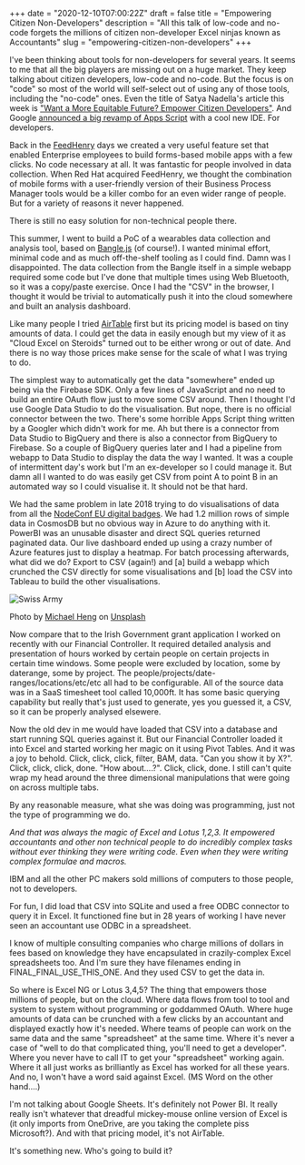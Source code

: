 +++
date = "2020-12-10T07:00:22Z"
draft = false
title = "Empowering Citizen Non-Developers"
description = "All this talk of low-code and no-code forgets the millions of citizen non-developer Excel ninjas known as Accountants"
slug = "empowering-citizen-non-developers"
+++

I've been thinking about tools for non-developers for several years. It seems to me that all the big players are missing out on a huge market. They keep talking about citizen developers, low-code and no-code. But the focus is on "code" so most of the world will self-select out of using any of those tools, including the "no-code" ones. Even the title of Satya Nadella's article this week is ["Want a More Equitable Future? Empower Citizen Developers"](https://www.wired.com/story/want-a-more-equitable-future-empower-citizen-developers/). And Google [announced a big revamp of Apps Script](https://developers.googleblog.com/2020/12/get-ready-to-up-your-apps-script.html) with a cool new IDE. For developers.


Back in the [FeedHenry](http://feedhenry.org) days we created a very useful feature set that enabled Enterprise employees to build forms-based mobile apps with a few clicks. No code necessary at all. It was fantastic for people involved in data collection. When Red Hat acquired FeedHenry, we thought the combination of mobile forms with a user-friendly version of their Business Process Manager tools would be a killer combo for an even wider range of people. But for a variety of reasons it never happened.

There is still no easy solution for non-technical people there.

This summer, I went to build a PoC of a wearables data collection and analysis tool, based on [Bangle.js](https://www.nearform.com/blog/bangle-js-hackable-oss-js-and-tensorflow-smartwatch/) (of course!). I wanted minimal effort, minimal code and as much off-the-shelf tooling as I could find. Damn was I disappointed. The data collection from the Bangle itself in a simple webapp required some code but I've done that multiple times using Web Bluetooth, so it was a copy/paste exercise. Once I had the "CSV" in the browser, I thought it would be trivial to automatically push it into the cloud somewhere and built an analysis dashboard.

Like many people I tried [AirTable](https://airtable.com) first but its pricing model is based on tiny amounts of data. I could get the data in easily enough but my view of it as "Cloud Excel on Steroids" turned out to be either wrong or out of date. And there is no way those prices make sense for the scale of what I was trying to do.

The simplest way to automatically get the data "somewhere" ended up being via the Firebase SDK. Only a few lines of JavaScript and no need to build an entire OAuth flow just to move some CSV around. Then I thought I'd use Google Data Studio to do the visualisation. But nope, there is no official connector between the two. There's some horrible Apps Script thing written by a Googler which didn't work for me. Ah but there is a connector from Data Studio to BigQuery and there is also a connector from BigQuery to Firebase. So a couple of BigQuery queries later and I had a pipeline from webapp to Data Studio to display the data the way I wanted. It was a couple of intermittent day's work but I'm an ex-developer so I could manage it. But damn all I wanted to do was easily get CSV from point A to point B in an automated way so I could visualise it. It should not be that hard.

We had the same problem in late 2018 trying to do visualisations of data from all the [NodeConf EU digital badges](https://www.nearform.com/blog/sending-1-24-million-mqtt-messages-from-nodeconf-eu-to-azure-and-lots-more-digital-badge-details/). We had 1.2 million rows of simple data in CosmosDB but no obvious way in Azure to do anything with it. PowerBI was an unusable disaster and direct SQL queries returned paginated data. Our live dashboard ended up using a crazy number of Azure features just to display a heatmap. For batch processing afterwards, what did we do? Export to CSV (again!) and [a] build a webapp which crunched the CSV directly for some visualisations and [b] load the CSV into Tableau to build the other visualisations.

![Swiss Army](/images/2020/12/swissarmy.jpg)

<span>Photo by <a href="https://unsplash.com/@michaelhlk?utm_source=unsplash&amp;utm_medium=referral&amp;utm_content=creditCopyText">Michael Heng</a> on <a href="https://unsplash.com/s/photos/swiss-army-knife?utm_source=unsplash&amp;utm_medium=referral&amp;utm_content=creditCopyText">Unsplash</a></span>

Now compare that to the Irish Government grant application I worked on recently with our Financial Controller. It required detailed analysis and presentation of hours worked by certain people on certain projects in certain time windows. Some people were excluded by location, some by daterange, some by project. The people/projects/date-ranges/locations/etc/etc all had to be configurable. All of the source data was in a SaaS timesheet tool called 10,000ft. It has some basic querying capability but really that's just used to generate, yes you guessed it, a CSV, so it can be properly analysed elsewere.

Now the old dev in me would have loaded that CSV into a database and start running SQL queries against it. But our Financial Controller loaded it into Excel and started working her magic on it using Pivot Tables. And it was a joy to behold. Click, click, click, filter, BAM, data. "Can you show it by X?". Click, click, click, done. "How about....?". Click, click, done. I still can't quite wrap my head around the three dimensional manipulations that were going on across multiple tabs.

By any reasonable measure, what she was doing was programming, just not the type of programming we do. 

_And that was always the magic of Excel and Lotus 1,2,3. It empowered accountants and other non technical people to do incredibly complex tasks without ever thinking they were writing code. Even when they were writing complex formulae and macros._ 

IBM and all the other PC makers sold millions of computers to those people, not to developers.

For fun, I did load that CSV into SQLite and used a free ODBC connector to query it in Excel. It functioned fine but in 28 years of working I have never seen an accountant use ODBC in a spreadsheet.

I know of multiple consulting companies who charge millions of dollars in fees based on knowledge they have encapsulated in crazily-complex Excel spreadsheets too. And I'm sure they have filenames ending in FINAL_FINAL_USE_THIS_ONE. And they used CSV to get the data in.

So where is Excel NG or Lotus 3,4,5? The thing that empowers those millions of people, but on the cloud. Where data flows from tool to tool and system to system without programming or goddammed OAuth. Where huge amounts of data can be crunched with a few clicks by an accountant and displayed exactly how it's needed. Where teams of people can work on the same data and the same "spreadsheet" at the same time. Where it's never a case of "well to do that complicated thing, you'll need to get a developer". Where you never have to call IT to get your "spreadsheet" working again. Where it all just works as brilliantly as Excel has worked for all these years. And no, I won't have a word said against Excel. (MS Word on the other hand....)

I'm not talking about Google Sheets. It's definitely not Power BI. It really really isn't whatever that dreadful mickey-mouse online version of Excel is (it only imports from OneDrive, are you taking the complete piss Microsoft?). And with that pricing model, it's not AirTable. 

It's something new. Who's going to build it?



